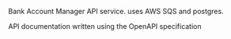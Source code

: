 Bank Account Manager API service. uses AWS SQS and postgres.

API documentation written using the OpenAPI specification
